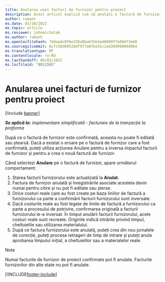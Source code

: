 ```yaml
---
title: Anularea unei facturi de furnizor pentru proiect
description: Acest articol explică cum să anulați o factură de furnizor de proiect în Microsoft Dynamics 365 Project Operations și impactul financiar al anulării unei facturi de furnizor de proiect.
author: rumant
ms.date: 03/30/2022
ms.topic: article
ms.reviewer: johnmichalak
ms.author: rumant
ms.openlocfilehash: 7ddaadc0f6e336a8ba67bb4ad8000f7e894f3eb0
ms.sourcegitcommit: 6cfc50d89528df977a8f6a55c1ad39d99800d9b4
ms.translationtype: MT
ms.contentlocale: ro-RO
ms.lasthandoff: 06/03/2022
ms.locfileid: "8911565"
---
```

# <a name="cancel-a-project-vendor-invoice"></a>Anularea unei facturi de furnizor pentru proiect

[!include [banner](../../includes/dataverse-preview.md)]

_**Se aplică la:** implementare simplificată - facturare de la tranzacție la proforma_

După ce o factură de furnizor este confirmată, aceasta nu poate fi editată sau ștearsă. Dacă a existat o eroare pe o factură de furnizor care a fost confirmată, puteți utiliza acțiunea Anulare pentru a inversa impactul facturii de furnizor și pentru a crea o nouă factură de furnizor.

Când selectezi **Anulare** pe o factură de furnizor, apare următorul comportament:

1. Starea facturii furnizorului este actualizată la **Anulat**.
2. Factura de furnizor anulată și înregistrările asociate acesteia devin numai pentru citire și nu pot fi editate sau șterse.
3. Orice costuri reale care au fost create pe baza liniilor de factură a furnizorului ca parte a confirmării facturii furnizorului sunt inversate.
4. Dacă costurile reale au fost legate de liniile de factură a furnizorului ca parte a procesului de potrivire, confirmarea originală a facturii furnizorului le-a inversat. În timpul anulării facturii furnizorului, acele costuri reale sunt recreate. Originile indică intrările privind timpul, cheltuielile sau utilizarea materialului.
5. După ce factura furnizorului este anulată, puteți crea din nou jurnalele de corecție, puteți procesa retrageri de timp de intrare și puteți anula aprobarea timpului inițial, a cheltuielilor sau a materialelor reale.

> [!NOTE]
> Numai facturile de furnizor de proiect confirmate pot fi anulate. Facturile furnizorilor din alte state nu pot fi anulate.

[!INCLUDE[footer-include](../../includes/footer-banner.md)]
